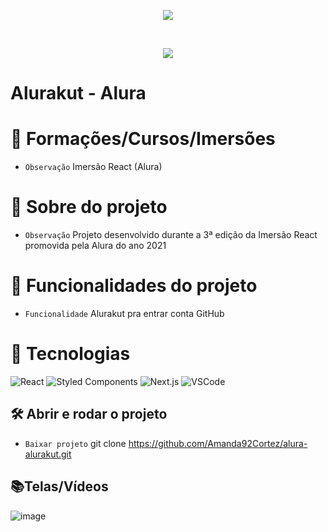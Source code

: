 <p align="center"> <img src="http://img.shields.io/static/v1?label=STATUS_GERAL&message=FINALIZADA&color=RED&style=for-the-badge" #vitrinedev/> </p>
</br>
<p align="center"> <img src="http://img.shields.io/static/v1?label=OBSERVAÇÃO&message=REVER_VIDEO_+_AJUSTE&color=RED&style=for-the-badge" #vitrinedev/> </p>

<h1>Alurakut - Alura</h1>

# :pushpin: Formações/Cursos/Imersões
- ` Observação ` Imersão React  (Alura)

# :pushpin: Sobre do projeto
- ` Observação ` Projeto desenvolvido durante a 3ª edição da Imersão React promovida pela Alura do ano 2021

# :hammer: Funcionalidades do projeto
- ` Funcionalidade ` Alurakut pra entrar conta GitHub

# :bookmark_tabs: Tecnologias
![React](https://img.shields.io/badge/React-414141?style=for-the-badge&logo=react&logoColor=61DAFB)
![Styled Components](https://img.shields.io/badge/styled--components-DB7093?style=for-the-badge&logo=styled-components&logoColor=white)
![Next.js](https://img.shields.io/badge/-Next-121214?style=for-the-badge&logo=next.js)
![VSCode](https://img.shields.io/badge/-VSCode-007ACC?style=for-the-badge&logo=visual-studio-code&logoColor=white)

## 🛠️ Abrir e rodar o projeto
- ` Baixar projeto ` git clone https://github.com/Amanda92Cortez/alura-alurakut.git

## 📚Telas/Vídeos
![image](https://user-images.githubusercontent.com/19363871/125538019-800acebc-8889-4a8d-84d9-48a0980fb6f9.png)
